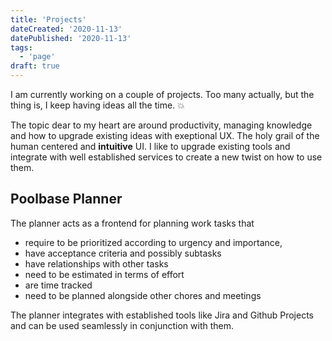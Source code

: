 ```yaml
---
title: 'Projects'
dateCreated: '2020-11-13'
datePublished: '2020-11-13'
tags:
  - 'page'
draft: true
---
```


I am currently working on a couple of projects. Too many actually, but the thing is, I keep having ideas all the time. 💥

The topic dear to my heart are around productivity, managing knowledge and how to upgrade existing ideas with exeptional UX.
The holy grail of the human centered and **intuitive** UI.
I like to upgrade existing tools and integrate with well established services to create a new twist on how to use them.

## Poolbase Planner

The planner acts as a frontend for planning work tasks that

- require to be prioritized according to urgency and importance,
- have acceptance criteria and possibly subtasks
- have relationships with other tasks
- need to be estimated in terms of effort
- are time tracked
- need to be planned alongside other chores and meetings

The planner integrates with established tools like Jira and Github Projects and can be used seamlessly in conjunction with them.
